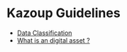 # Kazoup Guidelines
- [Data Classification](data_classification)
- [What is an digital asset ?](digital-asset)
